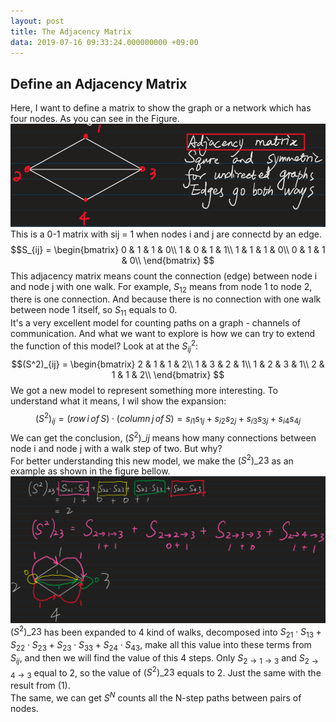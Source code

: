 ```yaml
---
layout: post
title: The Adjacency Matrix
data: 2019-07-16 09:33:24.000000000 +09:00
---
```

## Define an Adjacency Matrix
Here, I want to define a matrix to show the graph or a network which has four nodes. As you can see in the Figure.
![the network graph](/assets/1907/Snipaste_2019-07-16_09-39-37.png)<br>
This is a 0-1 matrix with sij = 1 when nodes i and j are connectd by an edge.
$$S_{ij} =  
  \begin{bmatrix}
  0 & 1 & 1 & 0\\
  1 & 0 & 1 & 1\\
  1 & 1 & 1 & 0\\
  0 & 1 & 1 & 0\\
  \end{bmatrix}
$$
This adjacency matrix means count the connection (edge) between node i and node j with one walk. For example, $S_{12}$ means from node 1 to node 2, there is one connection. And because there is no connection with one walk between node 1 itself, so $S_{11}$ equals to 0.<br>
It's a very excellent model for counting paths on a graph - channels of communication. And what we want to explore is how we can try to extend the function of this model? Look at at the $S_{ij}^2$:
$$(S^2)_{ij} =  
  \begin{bmatrix}
  2 & 1 & 1 & 2\\
  1 & 3 & 2 & 1\\
  1 & 2 & 3 & 1\\
  2 & 1 & 1 & 2\\
  \end{bmatrix}
$$
We got a new model to represent something more interesting. To understand what it means, I wil show the expansion:
$$(S^2)_{ij} = (row\,i\,of\,S)\cdot(column\,j\,of\,S) = s_{i1}s_{1j}+s_{i2}s_{2j}+s_{i3}s_{3j}+s_{i4}s_{4j} \tag{1}$$
We can get the conclusion, $(S^2)\_{ij}$ means how many connections between node i and node j with a walk step of two. But why?<br>
For better understanding this new model, we make the $(S^2)\_{23}$ as an example as shown in the figure bellow.
![S21 example](/assets/1907/Snipaste_2019-07-17_08-41-12.png)
$(S^2)\_{23}$ has been expanded to 4 kind of walks, decomposed into $S_{21}\cdot S_{13} + S_{22}\cdot S_{23} + S_{23}\cdot S_{33} + S_{24}\cdot S_{43}$, make all this value into these terms from $S_{ij}$, and then we will find the value of this 4 steps. Only $S_{2\to 1\to 3}$ and $S_{2\to 4\to 3}$ equal to 2, so the value of $(S^2)\_{23}$ equals to 2. Just the same with the result from (1).<br>
The same, we can get $S^N$ counts all the N-step paths between pairs of nodes.

